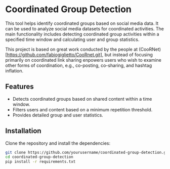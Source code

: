 # Coordinated Group Detection

This tool helps identify coordinated groups based on social media data. It can be used to analyze social media datasets for coordinated activities. The main functionality includes detecting coordinated group activities within a specified time window and calculating user and group statistics.

This project is based on great work conducted by the people at (CooRNet)[https://github.com/fabiogiglietto/CooRnet.git], but instead of focusing primarily on coordinated link sharing enpowers users who wish to examine other forms of coordination, e.g., co-posting, co-sharing, and hashtag inflation. 

## Features

- Detects coordinated groups based on shared content within a time window.
- Filters users and content based on a minimum repetition threshold.
- Provides detailed group and user statistics.

## Installation

Clone the repository and install the dependencies:

```bash
git clone https://github.com/yourusername/coordinated-group-detection.git
cd coordinated-group-detection
pip install -r requirements.txt
